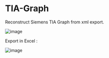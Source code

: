 # TIA-Graph
Reconstruct Siemens TIA Graph from xml export.

![image](https://user-images.githubusercontent.com/50913838/160375433-b62fe650-a14e-4686-bb9b-29f904a7b35c.png)

Export in Excel :

![image](https://user-images.githubusercontent.com/50913838/160375224-80839202-37e4-490a-b801-8f76e4d09b6b.png)
